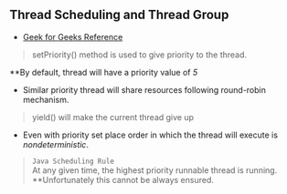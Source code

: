 ## Thread Scheduling and Thread Group

- [Geek for Geeks Reference](https://www.geeksforgeeks.org/fixed-priority-pre-emptive-scheduling/)

> setPriority() method is used to give priority to the thread.

**By default, thread will have a priority value of *5*

- Similar priority thread will share resources following round-robin mechanism.

> yield() will make the current thread give up

- Even with priority set place order in which the thread will execute is *nondeterministic*. 


> `Java Scheduling Rule`  
	At any given time, the highest priority runnable thread is running.
	**Unfortunately this cannot be always ensured. 


